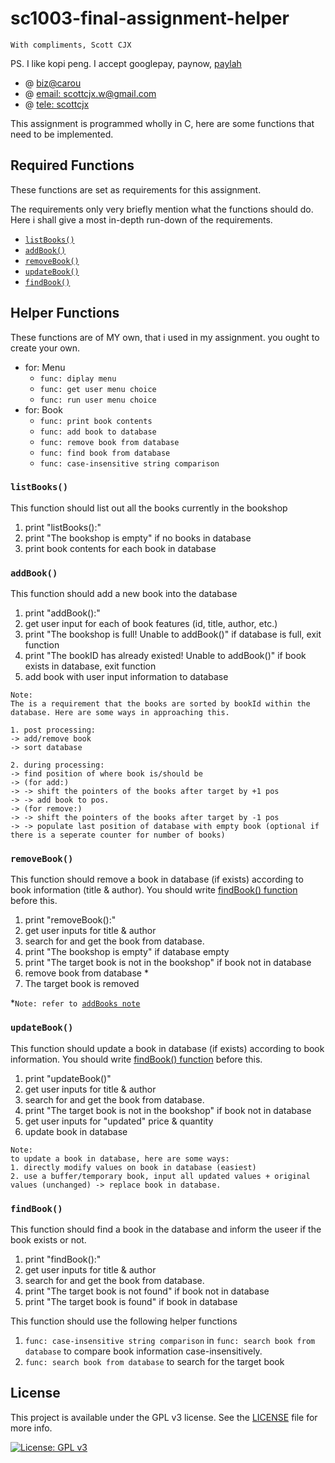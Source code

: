 # sc1003-final-assignment-helper

`With compliments, Scott CJX`

PS. I like kopi peng. I accept googlepay, paynow, [paylah](./rsc/plspaylahme.jpg)

- @ [biz@carou](https://www.carousell.sg/p/programming-coding-help-consultation-1196819850/)
- @ [email: scottcjx.w@gmail.com](mailto:scottcjx.w@gmail.com)
- @ [tele: scottcjx](t.me/scjxw)

This assignment is programmed wholly in C, here are some functions that need to be implemented. 

## Required Functions
These functions are set as requirements for this assignment.

The requirements only very briefly mention what the functions should do. Here i shall give a most in-depth run-down of the requirements.

- [`listBooks()`](#listBooks)
- [`addBook()`](#addBook)
- [`removeBook()`](#removeBook)
- [`updateBook()`](#updateBook)
- [`findBook()`](#findBook)

## Helper Functions 
These functions are of MY own, that i used in my assignment. you ought to create your own.

- for: Menu 
    - `func: diplay menu`
    - `func: get user menu choice`
    - `func: run user menu choice`
- for: Book
    - `func: print book contents`
    - `func: add book to database`
    - `func: remove book from database`
    - `func: find book from database`
    - `func: case-insensitive string comparison`


### `listBooks()`
This function should list out all the books currently in the bookshop

1. print "listBooks():"
2. print "The bookshop is empty" if no books in database
3. print book contents for each book in database

### `addBook()`
This function should add a new book into the database

1. print "addBook():"
2. get user input for each of book features (id, title, author, etc.)
3. print "The bookshop is full! Unable to addBook()" if database is full, exit function
4. print "The bookID has already existed! Unable to addBook()" if book exists in database, exit function
5. add book with user input information to database


```
Note:
The is a requirement that the books are sorted by bookId within the database. Here are some ways in approaching this.

1. post processing:
-> add/remove book 
-> sort database

2. during processing:
-> find position of where book is/should be 
-> (for add:) 
-> -> shift the pointers of the books after target by +1 pos
-> -> add book to pos.
-> (for remove:) 
-> -> shift the pointers of the books after target by -1 pos
-> -> populate last position of database with empty book (optional if there is a seperate counter for number of books)
```

### `removeBook()`
This function should remove a book in database (if exists) according to book information (title & author). You should write [findBook() function](#findbook) before this.

1. print "removeBook():"
2. get user inputs for title & author
3. search for and get the book from database.
4. print "The bookshop is empty" if database empty
5. print "The target book is not in the bookshop" if book not in database
6. remove book from database *
7. The target book is removed

\*`Note: refer to `[`addBooks note`](#addbook)


### `updateBook()`
This function should update a book in database (if exists) according to book information. You should write [findBook() function](#findbook) before this.

1. print "updateBook()"
2. get user inputs for title & author
3. search for and get the book from database.
4. print "The target book is not in the bookshop" if book not in database
5. get user inputs for "updated" price & quantity
6. update book in database

```
Note:
to update a book in database, here are some ways:
1. directly modify values on book in database (easiest)
2. use a buffer/temporary book, input all updated values + original values (unchanged) -> replace book in database. 
```

### `findBook()`
This function should find a book in the database and inform the useer if the book exists or not. 

1. print "findBook():"
2. get user inputs for title & author
3. search for and get the book from database.
4. print "The target book is not found" if book not in database
5. print "The target book is found" if book in database

This function should use the following helper functions 
1. `func: case-insensitive string comparison` in `func: search book from database` to compare book information case-insensitively.
2. `func: search book from database` to search for the target book


## License
This project is available under the GPL v3 license. See the [LICENSE](./LICENSE) file for more info.

[![License: GPL v3](https://img.shields.io/badge/License-GPLv3-blue.svg)](https://www.gnu.org/licenses/gpl-3.0) 


